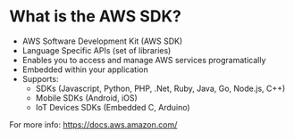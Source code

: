 # What is the AWS SDK?


* AWS Software Development Kit (AWS SDK)
* Language Specific  APIs (set of libraries)
* Enables you to access and manage AWS services programatically
* Embedded within your application
* Supports:
  * SDKs (Javascript, Python, PHP, .Net, Ruby, Java, Go, Node.js, C++)
  * Mobile SDKs (Android, iOS)
  * IoT Devices SDKs (Embedded C, Arduino)

For more info: https://docs.aws.amazon.com/
